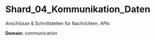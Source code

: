 # Shard_04_Kommunikation_Daten

Anschlüsse & Schnittstellen für Nachrichten, APIs

**Domain:** communication
